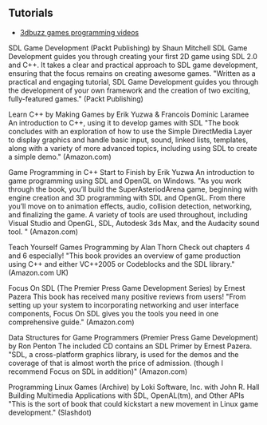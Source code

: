 ## Tutorials 
* [3dbuzz games programming videos](http://www.3dbuzz.com/training/view/c-plus-plus-complete)

SDL Game Development (Packt Publishing) by Shaun Mitchell
SDL Game Development guides you through creating your first 2D game using SDL 2.0 and C++. It takes a clear and practical approach to SDL game development, ensuring that the focus remains on creating awesome games.
"Written as a practical and engaging tutorial, SDL Game Development guides you through the development of your own framework and the creation of two exciting, fully-featured games." (Packt Publishing)

Learn C++ by Making Games by Erik Yuzwa & Francois Dominic Laramee
An introduction to C++, using it to develop games with SDL
"The book concludes with an exploration of how to use the Simple DirectMedia Layer to display graphics and handle basic input, sound, linked lists, templates, along with a variety of more advanced topics, including using SDL to create a simple demo." (Amazon.com)

Game Programming in C++ Start to Finish by Erik Yuzwa
An introduction to game programming using SDL and OpenGL on Windows.
"As you work through the book, you’ll build the SuperAsteriodArena game, beginning with engine creation and 3D programming with SDL and OpenGL. From there you’ll move on to animation effects, audio, collision detection, networking, and finalizing the game. A variety of tools are used throughout, including Visual Studio and OpenGL, SDL, Autodesk 3ds Max, and the Audacity sound tool. " (Amazon.com)

Teach Yourself Games Programming by Alan Thorn
Check out chapters 4 and 6 especially!
"This book provides an overview of game production using C++ and either VC++2005 or Codeblocks and the SDL library." (Amazon.com UK)

Focus On SDL (The Premier Press Game Development Series) by Ernest Pazera
This book has received many positive reviews from users!
"From setting up your system to incorporating networking and user interface components, Focus On SDL gives you the tools you need in one comprehensive guide." (Amazon.com)

Data Structures for Game Programmers (Premier Press Game Development) by Ron Penton
The included CD contains an SDL Primer by Ernest Pazera.
"SDL, a cross-platform graphics library, is used for the demos and the coverage of that is almost worth the price of admission. (though I recommend Focus on SDL in addition)" (Amazon.com)

Programming Linux Games (Archive) by Loki Software, Inc. with John R. Hall
Building Multimedia Applications with SDL, OpenAL(tm), and Other APIs
"This is the sort of book that could kickstart a new movement in Linux game development." (Slashdot)

